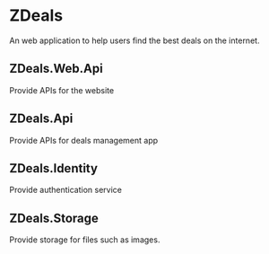 # ZDeals 
An web application to help users find the best deals on the internet. 


## ZDeals.Web.Api
Provide APIs for the website

## ZDeals.Api
Provide APIs for deals management app

## ZDeals.Identity
Provide authentication service

## ZDeals.Storage
Provide storage for files such as images.


